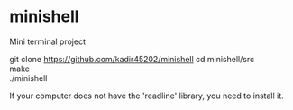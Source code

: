 # minishell
Mini terminal project

git clone https://github.com/kadir45202/minishell 
cd minishell/src  
make  
./minishell

If your computer does not have the 'readline' library, you need to install it.
